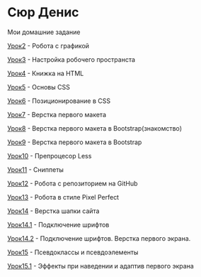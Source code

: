 
# Сюр Денис
Мои домашние задание

[Урок2](https://axnxenus.github.io/lesson_2/ "Готовая домашка") - Робота с графикой

[Урок3](https://axnxenus.github.io/lesson_3/ "Готовая домашка") - Настройка робочего пространста

[Урок4](https://axnxenus.github.io/lesson_4/ "Готовая домашка") - Книжка на HTML

[Урок5](https://axnxenus.github.io/lesson_5/ "Готовая домашка") - Основы CSS

[Урок6](https://axnxenus.github.io/lesson_6/ "Готовая домашка") - Позиционирование в  CSS

[Урок7](https://axnxenus.github.io/lesson_7/ "Готовая домашка") - Верстка первого макета

[Урок8](https://axnxenus.github.io/lesson_8/ "Готовая домашка") - Верстка первого макета в Bootstrap(знакомство)

[Урок9](https://axnxenus.github.io/lesson_9/ "Готовая домашка") - Верстка первого макета в Bootstrap

[Урок10](https://axnxenus.github.io/lesson_10/ "Готовая домашка") - Препроцесор Less

[Урок11](https://axnxenus.github.io/lesson_11/ "Готовая домашка") - Сниппеты

[Урок12](https://axnxenus.github.io/Lesson12/ "Готовая домашка") - Робота с репозиторием на GitHub

[Урок13](https://axnxenus.github.io/Lesson_13/ "Готовая домашка") - Робота  в стиле Pixel Perfect

[Урок14](https://axnxenus.github.io/Lesson14/ "Готовая домашка") - Верстка шапки сайта

[Урок14.1](https://axnxenus.github.io/Lesson14.1/ "Готовая домашка") - Подключение шрифтов

[Урок14.2](https://axnxenus.github.io/Lesson14/ "Готовая домашка") - Подключение шрифтов. Верстка первого экрана.

[Урок15](https://axnxenus.github.io/Lesson15/ "Готовая домашка") - Псевдоклассы и псевдоэлементы

[Урок15.1](https://axnxenus.github.io/Lesson15.1/ "Готовая домашка") - Эффекты при наведении и адаптив первого экрана
